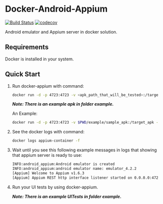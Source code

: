 Docker-Android-Appium
=====================

[![Build Status](https://travis-ci.org/butomo1989/docker-appium.svg?branch=master)](https://travis-ci.org/butomo1989/docker-appium)
[![codecov](https://codecov.io/gh/butomo1989/docker-appium/branch/master/graph/badge.svg)](https://codecov.io/gh/butomo1989/docker-appium)

Android emulator and Appium server in docker solution.

Requirements
------------

Docker is installed in your system.

Quick Start
-----------

1. Run docker-appium with command:

    ```bash
    docker run -d -p 4723:4723 -v <apk_path_that_will_be_tested>:/target_apk -e ANDROID_VERSION=<target_android_version> --name appium-container butomo1989/docker-appium
    ```

    ***Note: There is an example apk in folder example.***

    An Example:

    ```bash
    docker run -d -p 4723:4723 -v $PWD/example/sample_apk:/target_apk -e ANDROID_VERSION=4.2.2 --name appium-container butomo1989/docker-appium
    ```

2. See the docker logs with command:

    ```bash
    docker logs appium-container -f
    ```

3. Wait until you see this following example messages in logs that showing that appium server is ready to use:

    ```bash
    INFO:android_appium:Android emulator is created
    INFO:android_appium:android emulator name: emulator_4.2.2
    [Appium] Welcome to Appium v1.6.3
    [Appium] Appium REST http interface listener started on 0.0.0.0:4723
    ```

4. Run your UI tests by using docker-appium.

    ***Note: There is an example UITests in folder example.***
